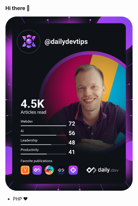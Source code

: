 ### Hi there 👋

<a href="https://app.daily.dev/chrisdsouza07"><img src="https://github.com/rebelchris/rebelchris/blob/master/devcard.svg" width="400" alt="Chris Dsouza's Dev Card"/></a>

<!--

Here are some ideas to get you started:

- 🔭 I’m currently working on ...
- 🌱 I’m currently learning ...
- 👯 I’m looking to collaborate on ...
- 🤔 I’m looking for help with ...
- 💬 Ask me about ...
- 📫 How to reach me: ...
- 😄 Pronouns: ...
- ⚡ Fun fact: ...
-->

- PHP ❤️
